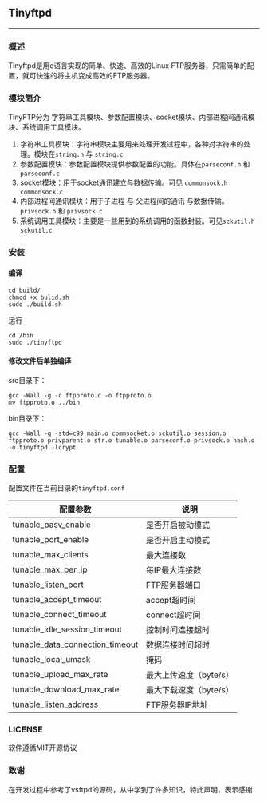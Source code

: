 ## Tinyftpd
----------
### 概述
Tinyftpd是用c语言实现的简单、快速、高效的Linux FTP服务器，只需简单的配置，就可快速的将主机变成高效的FTP服务器。

### 模块简介
TinyFTP分为 字符串工具模块、参数配置模块、socket模块、内部进程间通讯模块、系统调用工具模块。

1. 字符串工具模块：字符串模块主要用来处理开发过程中，各种对字符串的处理。模块在`string.h` 与 `string.c`
2. 参数配置模块：参数配置模块提供参数配置的功能。具体在`parseconf.h` 和 `parseconf.c` 
3. socket模块：用于socket通讯建立与数据传输。可见 `commonsock.h` `commonsock.c`
4. 内部进程间通讯模块：用于子进程 与 父进程间的通讯 与数据传输。`privsock.h` 和 `privsock.c`
5. 系统调用工具模块：主要是一些用到的系统调用的函数封装。可见`sckutil.h` `sckutil.c`

### 安装
#### 编译
```bash?linenums=NULL
cd build/
chmod +x bulid.sh
sudo ./build.sh
```
运行
```bash?linenums=NULL
cd /bin
sudo ./tinyftpd
```
#### 修改文件后单独编译
src目录下：
```
gcc -Wall -g -c ftpproto.c -o ftpproto.o
mv ftpproto.o ../bin
```
bin目录下：
```
gcc -Wall -g -std=c99 main.o commsocket.o sckutil.o session.o ftpproto.o privparent.o str.o tunable.o parseconf.o privsock.o hash.o -o tinyftpd -lcrypt
```

### 配置
配置文件在当前目录的`tinyftpd.conf`

|       配置参数                |    说明        |
| ------------------------------| ---------------|
|tunable_pasv_enable 	        |是否开启被动模式|
|tunable_port_enable 	        |是否开启主动模式|
|tunable_max_clients 	        |最大连接数      |
|tunable_max_per_ip 	        |每IP最大连接数  |
|tunable_listen_port	        |FTP服务器端口   |
|tunable_accept_timeout 	    |accept超时间    |
|tunable_connect_timeout	    |connect超时间   |
|tunable_idle_session_timeout	|控制时间连接超时|
|tunable_data_connection_timeout|数据连接时间超时|
|tunable_local_umask	        |掩码            |
|tunable_upload_max_rate 	    |最大上传速度（byte/s）|
|tunable_download_max_rate 	    |最大下载速度（byte/s）|
|tunable_listen_address	        |FTP服务器IP地址 |

### LICENSE
软件遵循MIT开源协议
### 致谢
在开发过程中参考了vsftpd的源码，从中学到了许多知识，特此声明，表示感谢